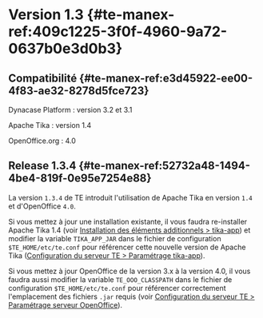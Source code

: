 # Version 1.3 {#te-manex-ref:409c1225-3f0f-4960-9a72-0637b0e3d0b3}

## Compatibilité {#te-manex-ref:e3d45922-ee00-4f83-ae32-8278d5fce723}

Dynacase Platform
:  version 3.2 et 3.1

Apache Tika
:  version 1.4

OpenOffice.org
:  4.0

## Release 1.3.4 {#te-manex-ref:52732a48-1494-4be4-819f-0e95e7254e88}


La version `1.3.4` de TE introduit l'utilisation de Apache Tika en version
`1.4` et d'OpenOffice `4.0`.

Si vous mettez à jour une installation existante, il vous faudra re-installer
Apache Tika 1.4 (voir [Installation des éléments additionnels > tika-app](#te-manex-ref:0260dfe8-d1c9-40c8-b2ba-666988ae4c09))
et modifier la variable `TIKA_APP_JAR` dans le fichier de configuration
`$TE_HOME/etc/te.conf` pour référencer cette nouvelle version de Apache Tika
([Configuration du serveur TE > Paramétrage tika-app](#te-manex-ref:0260dfe8-d1c9-40c8-b2ba-666988ae4c09)).

Si vous mettez à jour OpenOffice de la version 3.x à la version 4.0, il vous
faudra aussi modifier la variable `TE_OOO_CLASSPATH` dans le fichier de
configuration `$TE_HOME/etc/te.conf` pour référencer correctement
l'emplacement des fichiers `.jar` requis
(voir [Configuration du serveur TE > Paramétrage serveur OpenOffice](#te-manex-ref:0260dfe8-d1c9-40c8-b2ba-666988ae4c09)).

